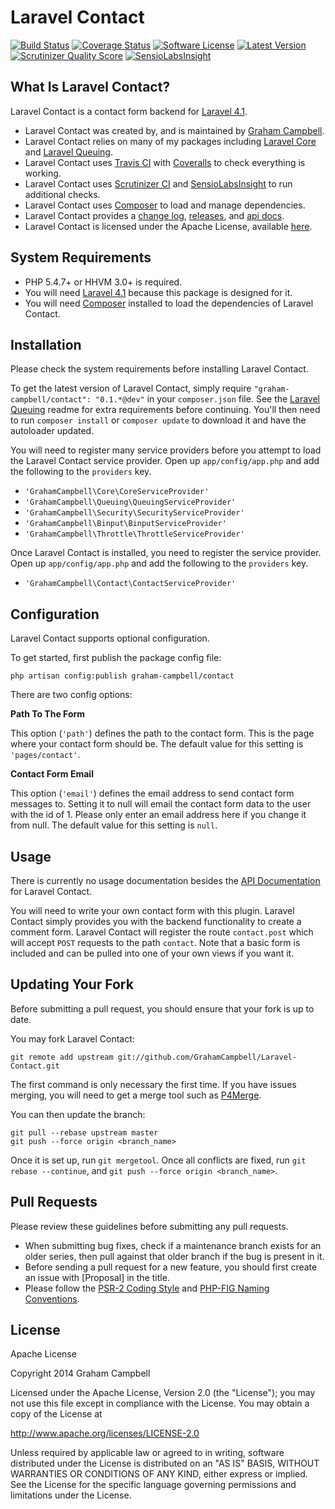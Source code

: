 Laravel Contact
===============


[![Build Status](https://img.shields.io/travis/GrahamCampbell/Laravel-Contact/master.svg)](https://travis-ci.org/GrahamCampbell/Laravel-Contact)
[![Coverage Status](https://img.shields.io/coveralls/GrahamCampbell/Laravel-Contact/master.svg)](https://coveralls.io/r/GrahamCampbell/Laravel-Contact)
[![Software License](https://img.shields.io/badge/license-Apache%202.0-brightgreen.svg)](https://github.com/GrahamCampbell/Laravel-Contact/blob/master/LICENSE.md)
[![Latest Version](https://img.shields.io/github/release/GrahamCampbell/Laravel-Contact.svg)](https://github.com/GrahamCampbell/Laravel-Contact/releases)
[![Scrutinizer Quality Score](https://scrutinizer-ci.com/g/GrahamCampbell/Laravel-Contact/badges/quality-score.png?s=e6a3e1e0e7c144da9d5f0324b45bed135579f6fe)](https://scrutinizer-ci.com/g/GrahamCampbell/Laravel-Contact)
[![SensioLabsInsight](https://insight.sensiolabs.com/projects/8d54e859-7c8e-47e0-aced-11b84f3cca3e/mini.png)](https://insight.sensiolabs.com/projects/8d54e859-7c8e-47e0-aced-11b84f3cca3e)


## What Is Laravel Contact?

Laravel Contact is a contact form backend for [Laravel 4.1](http://laravel.com).

* Laravel Contact was created by, and is maintained by [Graham Campbell](https://github.com/GrahamCampbell).
* Laravel Contact relies on many of my packages including [Laravel Core](https://github.com/GrahamCampbell/Laravel-Core) and [Laravel Queuing](https://github.com/GrahamCampbell/Laravel-Queuing).
* Laravel Contact uses [Travis CI](https://travis-ci.org/GrahamCampbell/Laravel-Contact) with [Coveralls](https://coveralls.io/r/GrahamCampbell/Laravel-Contact) to check everything is working.
* Laravel Contact uses [Scrutinizer CI](https://scrutinizer-ci.com/g/GrahamCampbell/Laravel-Contact) and [SensioLabsInsight](https://insight.sensiolabs.com/projects/8d54e859-7c8e-47e0-aced-11b84f3cca3e) to run additional checks.
* Laravel Contact uses [Composer](https://getcomposer.org) to load and manage dependencies.
* Laravel Contact provides a [change log](https://github.com/GrahamCampbell/Laravel-Contact/blob/master/CHANGELOG.md), [releases](https://github.com/GrahamCampbell/Laravel-Contact/releases), and [api docs](http://grahamcampbell.github.io/Laravel-Contact).
* Laravel Contact is licensed under the Apache License, available [here](https://github.com/GrahamCampbell/Laravel-Contact/blob/master/LICENSE.md).


## System Requirements

* PHP 5.4.7+ or HHVM 3.0+ is required.
* You will need [Laravel 4.1](http://laravel.com) because this package is designed for it.
* You will need [Composer](https://getcomposer.org) installed to load the dependencies of Laravel Contact.


## Installation

Please check the system requirements before installing Laravel Contact.

To get the latest version of Laravel Contact, simply require `"graham-campbell/contact": "0.1.*@dev"` in your `composer.json` file. See the [Laravel Queuing](https://github.com/GrahamCampbell/Laravel-Queuing) readme for extra requirements before continuing. You'll then need to run `composer install` or `composer update` to download it and have the autoloader updated.

You will need to register many service providers before you attempt to load the Laravel Contact service provider. Open up `app/config/app.php` and add the following to the `providers` key.

* `'GrahamCampbell\Core\CoreServiceProvider'`
* `'GrahamCampbell\Queuing\QueuingServiceProvider'`
* `'GrahamCampbell\Security\SecurityServiceProvider'`
* `'GrahamCampbell\Binput\BinputServiceProvider'`
* `'GrahamCampbell\Throttle\ThrottleServiceProvider'`

Once Laravel Contact is installed, you need to register the service provider. Open up `app/config/app.php` and add the following to the `providers` key.

* `'GrahamCampbell\Contact\ContactServiceProvider'`


## Configuration

Laravel Contact supports optional configuration.

To get started, first publish the package config file:

    php artisan config:publish graham-campbell/contact

There are two config options:

**Path To The Form**

This option (`'path'`) defines the path to the contact form. This is the page where your contact form should be. The default value for this setting is `'pages/contact'`.

**Contact Form Email**

This option (`'email'`) defines the email address to send contact form messages to. Setting it to null will email the contact form data to the user with the id of 1. Please only enter an email address here if you change it from null. The default value for this setting is `null`.


## Usage

There is currently no usage documentation besides the [API Documentation](http://grahamcampbell.github.io/Laravel-Contact
) for Laravel Contact.

You will need to write your own contact form with this plugin. Laravel Contact simply provides you with the backend functionality to create a comment form. Laravel Contact will register the route `contact.post` which will accept `POST` requests to the path `contact`. Note that a basic form is included and can be pulled into one of your own views if you want it.


## Updating Your Fork

Before submitting a pull request, you should ensure that your fork is up to date.

You may fork Laravel Contact:

    git remote add upstream git://github.com/GrahamCampbell/Laravel-Contact.git

The first command is only necessary the first time. If you have issues merging, you will need to get a merge tool such as [P4Merge](http://perforce.com/product/components/perforce_visual_merge_and_diff_tools).

You can then update the branch:

    git pull --rebase upstream master
    git push --force origin <branch_name>

Once it is set up, run `git mergetool`. Once all conflicts are fixed, run `git rebase --continue`, and `git push --force origin <branch_name>`.


## Pull Requests

Please review these guidelines before submitting any pull requests.

* When submitting bug fixes, check if a maintenance branch exists for an older series, then pull against that older branch if the bug is present in it.
* Before sending a pull request for a new feature, you should first create an issue with [Proposal] in the title.
* Please follow the [PSR-2 Coding Style](https://github.com/php-fig/fig-standards/blob/master/accepted/PSR-2-coding-style-guide.md) and [PHP-FIG Naming Conventions](https://github.com/php-fig/fig-standards/blob/master/bylaws/002-psr-naming-conventions.md).


## License

Apache License

Copyright 2014 Graham Campbell

Licensed under the Apache License, Version 2.0 (the "License");
you may not use this file except in compliance with the License.
You may obtain a copy of the License at

 http://www.apache.org/licenses/LICENSE-2.0

Unless required by applicable law or agreed to in writing, software
distributed under the License is distributed on an "AS IS" BASIS,
WITHOUT WARRANTIES OR CONDITIONS OF ANY KIND, either express or implied.
See the License for the specific language governing permissions and
limitations under the License.
